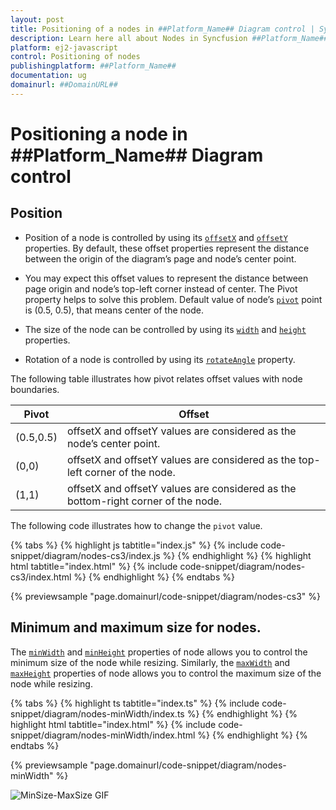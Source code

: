 ```yaml
---
layout: post
title: Positioning of a nodes in ##Platform_Name## Diagram control | Syncfusion
description: Learn here all about Nodes in Syncfusion ##Platform_Name## Diagram control of Syncfusion Essential JS 2 and more.
platform: ej2-javascript
control: Positioning of nodes 
publishingplatform: ##Platform_Name##
documentation: ug
domainurl: ##DomainURL##
---
```

# Positioning a node in ##Platform_Name## Diagram control

## Position

* Position of a node is controlled by using its [`offsetX`](../api/diagram/node#offsetX-number) and [`offsetY`](../api/diagram/node#offsetY-number) properties. By default, these offset properties represent the distance between the origin of the diagram’s page and node’s center point.

* You may expect this offset values to represent the distance between page origin and node’s top-left corner instead of center. The Pivot property helps to solve this problem. Default value of node’s [`pivot`](../api/diagram/node#pivot--pointmodel) point is (0.5, 0.5), that means center of the node.

* The size of the node can be controlled by using its [`width`](../api/diagram/node#width-number) and [`height`](../api/diagram/node#height-number) properties.

* Rotation of a node is controlled by using its [`rotateAngle`](../api/diagram/node#rotateAngle-number) property.

The following table illustrates how pivot relates offset values with node boundaries.

| Pivot | Offset |
|-------- | -------- |
| (0.5,0.5)| offsetX and offsetY values are considered as the node’s center point. |
| (0,0) | offsetX and offsetY values are considered as the top-left corner of the node. |
| (1,1) | offsetX and offsetY values are considered as the bottom-right corner of the node. |

The following code illustrates how to change the `pivot` value.

{% tabs %}
{% highlight js tabtitle="index.js" %}
{% include code-snippet/diagram/nodes-cs3/index.js %}
{% endhighlight %}
{% highlight html tabtitle="index.html" %}
{% include code-snippet/diagram/nodes-cs3/index.html %}
{% endhighlight %}
{% endtabs %}

{% previewsample "page.domainurl/code-snippet/diagram/nodes-cs3" %}

## Minimum and maximum size for nodes.

The [`minWidth`](../api/diagram/node#minWidth-number) and [`minHeight`](../api/diagram/node#minHeight-number) properties of node allows you to control the minimum size of the node while resizing. Similarly, the [`maxWidth`](../api/diagram/node#maxWidth-number) and [`maxHeight`](../api/diagram/node#maxHeight-number) properties of node allows you to control the maximum size of the node while resizing.

{% tabs %}
{% highlight ts tabtitle="index.ts" %}
{% include code-snippet/diagram/nodes-minWidth/index.ts %}
{% endhighlight %}
{% highlight html tabtitle="index.html" %}
{% include code-snippet/diagram/nodes-minWidth/index.html %}
{% endhighlight %}
{% endtabs %}

{% previewsample "page.domainurl/code-snippet/diagram/nodes-minWidth" %}


![MinSize-MaxSize GIF](images/minSize-MaxSizeGif.gif)